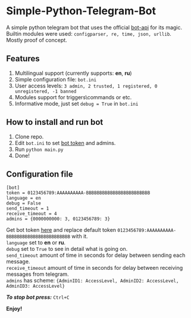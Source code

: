 # Simple-Python-Telegram-Bot

A simple python telegram bot that uses the official [bot-api](https://core.telegram.org/bots/api) for its magic.\
Builtin modules were used: `configparser, re, time, json, urllib`.\
Mostly proof of concept.

## Features

1. Multilingual support (currently supports: **en**, **ru**)
2. Simple configuration file: `bot.ini`
3. User access levels: `3 admin, 2 trusted, 1 registered, 0 unregistered, -1 banned`
4. Modules support for triggers\commands or etc.
5. Informative mode, just set `debug = True` in `bot.ini`

## How to install and run bot

1. Clone repo.
2. Edit `bot.ini` to set [bot token](https://core.telegram.org/bots/features#botfather) and admins.
3. Run `python main.py`
4. Done!

## Configuration file

    [bot]
    token = 0123456789:AAAAAAAAAA-BBBBBBBBBBBBBBBBBBBBBBBB
    language = en
    debug = False
    send_timeout = 1
    receive_timeout = 4
    admins = {0000000000: 3, 0123456789: 3}

Get bot token [here](https://core.telegram.org/bots/features#botfather) and replace default
token `0123456789:AAAAAAAAAA-BBBBBBBBBBBBBBBBBBBBBBBB` with it.\
`language` set to **en** or **ru**.\
`debug` set to `True` to see in detail what is going on.\
`send_timeout` amount of time in seconds for delay between sending each message.\
`receive_timeout` amount of time in seconds for delay between receiving messages from telegram.\
`admins` has scheme: `{AdminID1: AccessLevel, AdminID2: AccessLevel, AdminID3: AccessLevel}`

_**To stop bot press:**_ `Ctrl+C`

**Enjoy!**
